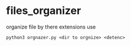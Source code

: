 # files_organizer
organize file by there extensions 
use
```
python3 orgnazer.py <dir to orgnize> <detenc>
```

